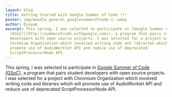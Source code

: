 ```yaml
---
layout: blog
title: Getting Started with Google Summer of Code !!!
poster: img/moodle_general_googlesummerofcode-1-.webp
author: Divyam
excerpt: This spring, I was selected to participate in [Google Summer of Code
  (GSoC)](http://summerofcode.withgoogle.com/), a program that pairs student
  developers with open source projects. I was selected for a project with
  Chromium Organization which involved writing code and libraries which will
  promote use of AudioWorklet API and reduce use of deprecated
  ScriptProcessorNode API.
---
```

This spring, I was selected to participate in [Google Summer of Code (GSoC)](http://summerofcode.withgoogle.com/), a program that pairs student developers with open source projects. I was selected for a project with Chromium Organization which involved writing code and libraries which will promote use of AudioWorklet API and reduce use of deprecated ScriptProcessorNode API.